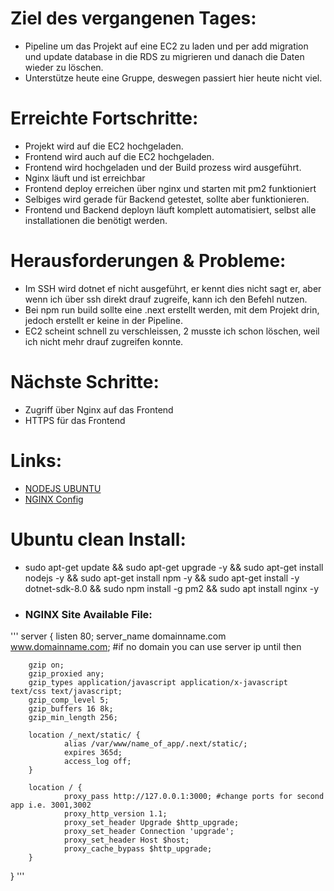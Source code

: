 # Ziel des vergangenen Tages:
- Pipeline um das Projekt auf eine EC2 zu laden und per add migration und update database in die RDS zu migrieren und danach die Daten wieder zu löschen.
- Unterstütze heute eine Gruppe, deswegen passiert hier heute nicht viel.

# Erreichte Fortschritte:
- Projekt wird auf die EC2 hochgeladen.
- Frontend wird auch auf die EC2 hochgeladen.
- Frontend wird hochgeladen und der Build prozess wird ausgeführt.
- Nginx läuft und ist erreichbar
- Frontend deploy erreichen über nginx und starten mit pm2 funktioniert
- Selbiges wird gerade für Backend getestet, sollte aber funktionieren.
- Frontend und Backend deployn läuft komplett automatisiert, selbst alle installationen die benötigt werden.

# Herausforderungen & Probleme:
- Im SSH wird dotnet ef nicht ausgeführt, er kennt dies nicht sagt er, aber wenn ich über ssh direkt drauf zugreife, kann ich den Befehl nutzen.
- Bei npm run build sollte eine .next erstellt werden, mit dem Projekt drin, jedoch erstellt er keine in der Pipeline.
- EC2 scheint schnell zu verschleissen, 2 musste ich schon löschen, weil ich nicht mehr drauf zugreifen konnte.

# Nächste Schritte:
- Zugriff über Nginx auf das Frontend
- HTTPS für das Frontend

# Links:
- [NODEJS UBUNTU](https://www.digitalocean.com/community/tutorials/how-to-install-node-js-on-ubuntu-22-04)
- [NGINX Config](https://gist.github.com/oelbaga/5019647715e68815c602ff05cff2416e#file-ubuntu-nextjs-nginx-config-file)

# Ubuntu clean Install:
- sudo apt-get update && sudo apt-get upgrade -y && sudo apt-get install nodejs -y && sudo apt-get install npm -y && sudo apt-get install -y dotnet-sdk-8.0 && sudo npm install -g pm2 && sudo apt install nginx -y

- ### NGINX Site Available File:
'''
server {
        listen 80;
        server_name domainname.com www.domainname.com; #if no domain you can use server ip until then

        gzip on;
        gzip_proxied any;
        gzip_types application/javascript application/x-javascript text/css text/javascript;
        gzip_comp_level 5;
        gzip_buffers 16 8k;
        gzip_min_length 256;

        location /_next/static/ {
                alias /var/www/name_of_app/.next/static/;
                expires 365d;
                access_log off;
        }

        location / {
                proxy_pass http://127.0.0.1:3000; #change ports for second app i.e. 3001,3002
                proxy_http_version 1.1;
                proxy_set_header Upgrade $http_upgrade;
                proxy_set_header Connection 'upgrade';
                proxy_set_header Host $host;
                proxy_cache_bypass $http_upgrade;
        }
}
'''